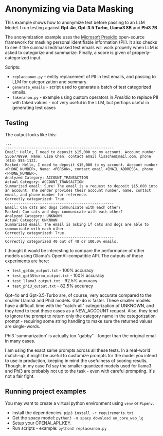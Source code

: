# Anonymizing via Data Masking
This example shows how to anonymize text before passing to an LLM Model. I run testing against **Gpt-4o**, **Gpt-3.5 Turbo**, **Llama3 8B** and **Phi3 7B** 

The anonymization example uses the [Microsoft Presidio](https://microsoft.github.io/presidio/)
open-source framework for masking personal identifiable information (PII). It also checks to see if the
summarized/masked test emails will work properly when LLM is asked to categorize and summarize. Finally, a score is given
of properly-categorized input.

Scripts:
* ```replaceanon.py``` - entity replacement of PII in test emails, and passing to LLM for categorization and summary.
* ```generate_emails``` - script used to generate a batch of test categorized emails.
* ```fakeranon.py``` - example using custom operators in *Presidio* to replace PII with faked values - not very useful in the LLM, but perhaps useful in generating test cases

## Testing

The output looks like this:
```
...
--------------------------------------------------
Email: Hello, I need to deposit $15,000 to my account. Account number 5566778899, Name: Lisa Chen, contact email lisachen@mail.com, phone (614) 555-1122.
Masked: Hello, I need to deposit $15,000 to my account. Account number <PHONE_NUMBER>, Name: <PERSON>, contact email <EMAIL_ADDRESS>, phone <PHONE_NUMBER>.
Analyzed Category: ACCOUNT_TRANSACTION
Actual Category: ACCOUNT_TRANSACTION
Summarized email: Sure! The email is a request to deposit $15,000 into an account. The sender provides their account number, name, contact email, and phone number for reference.
Correctly categorized: True
--------------------------------------------------
Email: Can cats and dogs communicate with each other?
Masked: Can cats and dogs communicate with each other?
Analyzed Category: UNKNOWN
Actual Category: UNKNOWN
Summarized email: The email is asking if cats and dogs are able to communicate with each other.
Correctly categorized: True
--------------------------------------------------
Correctly categorized 40 out of 40 or 100.0% emails.
```

I thought it would be interesting to compare the performance of other models using Ollama's OpenAI-compatible API.
The outputs of these experiments are here:
* ```test_gpt4o_output.txt``` - 100% accuracy
* ```test_gpt35turbo_output.txt``` - 100% accuracy
* ```test_llama3_output.txt``` - 92.5% accuracy
* ```test_phi3_output.txt``` - 82.5% accuracy

Gpt-4o and Gpt-3.5-Turbo are, of course, very accurate compared to the smaller Llama3 and Phi3 models. Gpt-4o is faster. These smaller models have a difficult time with the "catch-all" categorization of UNKNOWN, and they tend to treat these cases as a NEW_ACCOUNT request. Also, they tend to ignore the
prompt to return only the category name in the categorization prompt - requiring some string handling to make sure the returned
values are single-words.

Phi3 'summarization' is actually too "gabby" - longer than the original email in many cases.

I am using the exact same prompts across all these tests. In a real-world match-up, it might be useful to customize prompts for
the model you intend to use in production, keeping in mind the usefulness of scoring results. Though, in my case I'd say the smaller
quantized models used for llama3 and Phi3 are probably not up to the task - even with careful prompting. It's not a fair fight.

## Running project examples

You may want to create a virtual python environment using ```venv``` or ```Pipenv```.

* Install the dependencies: ```pip3 install -r requirements.txt```
* Get the spacy model: ```python3 -m spacy download en_core_web_lg```
* Setup your OPENAI_API_KEY.
* Run scripts - example: ```python3 replaceanon.py```





